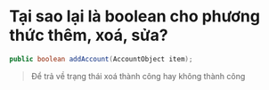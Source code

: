 # Tại sao lại là boolean cho phương thức thêm, xoá, sửa?
```java
public boolean addAccount(AccountObject item);
```
> Để trả về trạng thái xoá thành công hay không thành công